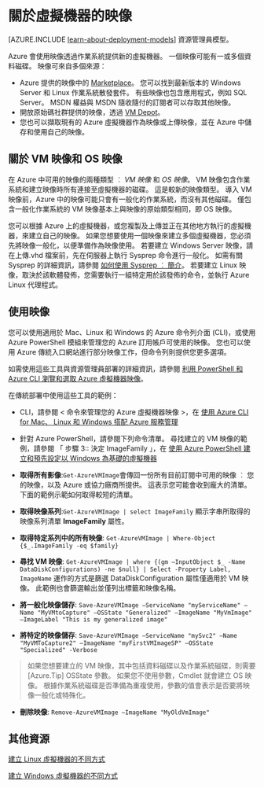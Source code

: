 <properties
    pageTitle="關於虛擬機器的映像 | Microsoft Azure"
    description="深入了解如何透過 Azure 的虛擬機器使用映像。"
    services="virtual-machines"
    documentationCenter=""
    authors="cynthn"
    manager="timlt"
    editor="tysonn"
    tags="azure-service-management"/>

<tags
    ms.service="virtual-machines"
    ms.workload="infrastructure-services"
    ms.tgt_pltfrm="vm-multiple"
    ms.devlang="na"
    ms.topic="article"
    ms.date="08/13/2015"
    ms.author="cynthn"/>

# 關於虛擬機器的映像

[AZURE.INCLUDE [learn-about-deployment-models](../../includes/learn-about-deployment-models-classic-include.md)] 資源管理員模型。

Azure 會使用映像透過作業系統提供新的虛擬機器。 一個映像可能有一或多個資料磁碟。 映像可來自多個來源：

-   Azure 提供的映像中的 [Marketplace](http://azure.microsoft.com/gallery/virtual-machines/)。 您可以找到最新版本的 Windows Server 和 Linux 作業系統散發套件。 有些映像也包含應用程式，例如 SQL Server。 MSDN 權益與 MSDN 隨收隨付的訂閱者可以存取其他映像。
-   開放原始碼社群提供的映像，透過 [VM Depot](http://vmdepot.msopentech.com/List/Index)。
-   您也可以擷取現有的 Azure 虛擬機器作為映像或上傳映像，並在 Azure 中儲存和使用自己的映像。

## 關於 VM 映像和 OS 映像

在 Azure 中可用的映像的兩種類型 ︰ *VM 映像* 和 *OS 映像*。 VM 映像包含作業系統和建立映像時所有連接至虛擬機器的磁碟。 這是較新的映像類型。 導入 VM 映像前，Azure 中的映像可能只會有一般化的作業系統，而沒有其他磁碟。 僅包含一般化作業系統的 VM 映像基本上與映像的原始類型相同，即 OS 映像。

您可以根據 Azure 上的虛擬機器，或您複製及上傳並正在其他地方執行的虛擬機器，來建立自己的映像。 如果您想要使用一個映像來建立多個虛擬機器，您必須先將映像一般化，以便準備作為映像使用。 若要建立 Windows Server 映像，請在上傳.vhd 檔案前，先在伺服器上執行 Sysprep 命令進行一般化。 如需有關 Sysprep 的詳細資訊，請參閱 [如何使用 Sysprep ︰ 簡介](http://go.microsoft.com/fwlink/p/?LinkId=392030)。 若要建立 Linux 映像，取決於該軟體發佈，您需要執行一組特定用於該發佈的命令，並執行 Azure Linux 代理程式。

## 使用映像

您可以使用適用於 Mac、Linux 和 Windows 的 Azure 命令列介面 (CLI)，或使用 Azure PowerShell 模組來管理您的 Azure 訂用帳戶可使用的映像。 您也可以使用 Azure 傳統入口網站進行部分映像工作，但命令列則提供您更多選項。

如需使用這些工具與資源管理員部署的詳細資訊，請參閱 [利用 PowerShell 和 Azure CLI 瀏覽和選取 Azure 虛擬機器映像](resource-groups-vm-searching.md)。

在傳統部署中使用這些工具的範例：

- CLI，請參閱 < 命令來管理您的 Azure 虛擬機器映像 >，在 [使用 Azure CLI for Mac、 Linux 和 Windows 搭配 Azure 服務管理](virtual-machines-command-line-tools.md)
- 針對 Azure PowerShell，請參閱下列命令清單。 尋找建立的 VM 映像的範例，請參閱 「 步驟 3:: 決定 ImageFamily 」，在 [使用 Azure PowerShell 建立和預先設定以 Windows 為基礎的虛擬機器](virtual-machines-ps-create-preconfigure-windows-vms.md)

-   **取得所有影像**:`Get-AzureVMImage`會傳回一份所有目前訂閱中可用的映像 ︰ 您的映像，以及 Azure 或協力廠商所提供。 這表示您可能會收到龐大的清單。 下面的範例示範如何取得較短的清單。
-   **取得映像系列**:`Get-AzureVMImage | select ImageFamily` 顯示字串所取得的映像系列清單 **ImageFamily** 屬性。
-   **取得特定系列中的所有映像**: `Get-AzureVMImage | Where-Object {$_.ImageFamily -eq $family}`
-   **尋找 VM 映像**: `Get-AzureVMImage | where {(gm –InputObject $_ -Name DataDiskConfigurations) -ne $null} | Select -Property Label, ImageName` 運作的方式是篩選 DataDiskConfiguration 屬性僅適用於 VM 映像。 此範例也會篩選輸出並僅列出標籤和映像名稱。
-   **將一般化映像儲存**: `Save-AzureVMImage –ServiceName "myServiceName" –Name "MyVMtoCapture" –OSState "Generalized" –ImageName "MyVmImage" –ImageLabel "This is my generalized image"`
-   **將特定的映像儲存**: `Save-AzureVMImage –ServiceName "mySvc2" –Name "MyVMToCapture2" –ImageName "myFirstVMImageSP" –OSState "Specialized" -Verbose`
>如果您想要建立的 VM 映像，其中包括資料磁碟以及作業系統磁碟，則需要 [Azure.Tip] OSState 參數。 如果您不使用參數，Cmdlet 就會建立 OS 映像。 根據作業系統磁碟是否準備為重複使用，參數的值會表示是否要將映像一般化或特殊化。
-   **刪除映像**: `Remove-AzureVMImage –ImageName "MyOldVmImage"`

## 其他資源

[建立 Linux 虛擬機器的不同方式](virtual-machines-linux-choices-create-vm.md)

[建立 Windows 虛擬機器的不同方式](virtual-machines-windows-choices-create-vm.md)



